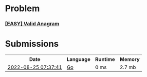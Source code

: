 <h1>Problem</h1>
<h3><a href="https://leetcode.com/problems/valid-anagram/description/">[EASY] Valid Anagram</a></h3>

<h1>Submissions</h1>
<table>
<tr>
<th>Date</th> <th>Language</th> <th>Runtime</th> <th>Memory</th>
</tr>
<tr>
<td> <a href="https://leetcode.com/submissions/detail/782802734/"> 2022-08-25 07:37:41 </a> </td>
<td> <a href="./0242.%20Valid%20Anagram.go"> Go </a> </td>
<td> 0 ms </td>
<td> 2.7 mb </td>
</tr>
</table>